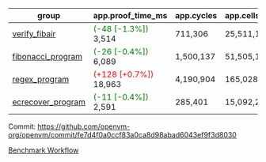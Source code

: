 | group | app.proof_time_ms | app.cycles | app.cells_used | leaf.proof_time_ms | leaf.cycles | leaf.cells_used |
| -- | -- | -- | -- | -- | -- | -- |
| [verify_fibair](https://github.com/openvm-org/openvm/blob/benchmark-results/benchmarks-pr/1225/verify_fibair-fe7d4f0a0ccf83a0ca8d98abad6043ef9f3d8030.md) |<span style='color: green'>(-48 [-1.3%])</span> 3,514 |  711,306 |  25,511,165 |- | - | - |
| [fibonacci_program](https://github.com/openvm-org/openvm/blob/benchmark-results/benchmarks-pr/1225/fibonacci-fe7d4f0a0ccf83a0ca8d98abad6043ef9f3d8030.md) |<span style='color: green'>(-26 [-0.4%])</span> 6,089 |  1,500,137 |  51,505,102 |- | - | - |
| [regex_program](https://github.com/openvm-org/openvm/blob/benchmark-results/benchmarks-pr/1225/regex-fe7d4f0a0ccf83a0ca8d98abad6043ef9f3d8030.md) |<span style='color: red'>(+128 [+0.7%])</span> 18,963 |  4,190,904 |  165,028,173 |- | - | - |
| [ecrecover_program](https://github.com/openvm-org/openvm/blob/benchmark-results/benchmarks-pr/1225/ecrecover-fe7d4f0a0ccf83a0ca8d98abad6043ef9f3d8030.md) |<span style='color: green'>(-11 [-0.4%])</span> 2,591 |  285,401 |  15,092,297 |- | - | - |


Commit: https://github.com/openvm-org/openvm/commit/fe7d4f0a0ccf83a0ca8d98abad6043ef9f3d8030

[Benchmark Workflow](https://github.com/openvm-org/openvm/actions/runs/12820983493)
